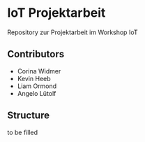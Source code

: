 # IoT Projektarbeit
Repository zur Projektarbeit im Workshop IoT

## Contributors
- Corina Widmer
- Kevin Heeb
- Liam Ormond
- Angelo Lütolf

## Structure
to be filled

